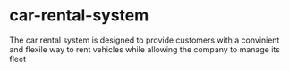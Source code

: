 # car-rental-system
The car rental system is designed to provide customers with a convinient and flexile way to rent vehicles while allowing the company to manage its fleet
